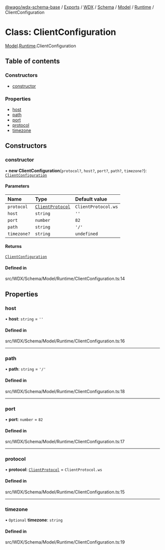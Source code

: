 [@wago/wdx-schema-base](../README.md) / [Exports](../modules.md) / [WDX](../modules/WDX.md) / [Schema](../modules/WDX.Schema.md) / [Model](../modules/WDX.Schema.Model.md) / [Runtime](../modules/WDX.Schema.Model.Runtime.md) / ClientConfiguration

# Class: ClientConfiguration

[Model](../modules/WDX.Schema.Model.md).[Runtime](../modules/WDX.Schema.Model.Runtime.md).ClientConfiguration

## Table of contents

### Constructors

- [constructor](WDX.Schema.Model.Runtime.ClientConfiguration.md#constructor)

### Properties

- [host](WDX.Schema.Model.Runtime.ClientConfiguration.md#host)
- [path](WDX.Schema.Model.Runtime.ClientConfiguration.md#path)
- [port](WDX.Schema.Model.Runtime.ClientConfiguration.md#port)
- [protocol](WDX.Schema.Model.Runtime.ClientConfiguration.md#protocol)
- [timezone](WDX.Schema.Model.Runtime.ClientConfiguration.md#timezone)

## Constructors

### constructor

• **new ClientConfiguration**(`protocol?`, `host?`, `port?`, `path?`, `timezone?`): [`ClientConfiguration`](WDX.Schema.Model.Runtime.ClientConfiguration.md)

#### Parameters

| Name | Type | Default value |
| :------ | :------ | :------ |
| `protocol` | [`ClientProtocol`](../enums/WDX.Schema.Model.Runtime.ClientProtocol.md) | `ClientProtocol.ws` |
| `host` | `string` | `''` |
| `port` | `number` | `82` |
| `path` | `string` | `'/'` |
| `timezone?` | `string` | `undefined` |

#### Returns

[`ClientConfiguration`](WDX.Schema.Model.Runtime.ClientConfiguration.md)

#### Defined in

src/WDX/Schema/Model/Runtime/ClientConfiguration.ts:14

## Properties

### host

• **host**: `string` = `''`

#### Defined in

src/WDX/Schema/Model/Runtime/ClientConfiguration.ts:16

___

### path

• **path**: `string` = `'/'`

#### Defined in

src/WDX/Schema/Model/Runtime/ClientConfiguration.ts:18

___

### port

• **port**: `number` = `82`

#### Defined in

src/WDX/Schema/Model/Runtime/ClientConfiguration.ts:17

___

### protocol

• **protocol**: [`ClientProtocol`](../enums/WDX.Schema.Model.Runtime.ClientProtocol.md) = `ClientProtocol.ws`

#### Defined in

src/WDX/Schema/Model/Runtime/ClientConfiguration.ts:15

___

### timezone

• `Optional` **timezone**: `string`

#### Defined in

src/WDX/Schema/Model/Runtime/ClientConfiguration.ts:19
